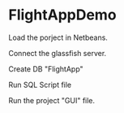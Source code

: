 # FlightAppDemo
Load the porject in Netbeans.

Connect the glassfish server.

Create DB "FlightApp"

Run SQL Script file

Run the project "GUI" file. 
